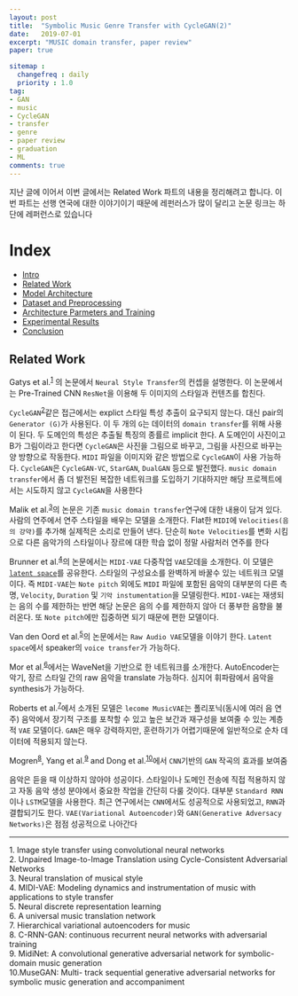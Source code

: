 ```yaml
---
layout: post
title:  "Symbolic Music Genre Transfer with CycleGAN(2)"
date:   2019-07-01
excerpt: "MUSIC domain transfer, paper review"
paper: true

sitemap :
  changefreq : daily
  priority : 1.0
tag:
- GAN
- music
- CycleGAN
- transfer
- genre
- paper review
- graduation
- ML
comments: true
---
```


지난 글에 이어서 이번 글에서는 Related Work 파트의 내용을 정리해려고 합니다. 이번 파트는 선행 연국에 대한 이야기이기 때문에 레펀러스가 많이 달리고 논문 링크는 하단에 레퍼런스로 있습니다


# Index
- <a href='https://sihan-son.github.io/CycleGAN-music-intro'>Intro</a>
- <a href='https://sihan-son.github.io/CycleGAN-music-related'>Related Work</a>
- <a href='https://sihan-son.github.io/CycleGAN-music-model'>Model Architecture</a>
- <a href='https://sihan-son.github.io/CycleGAN-music-pre'>Dataset and Preprocessing</a>
- <a href=''>Architecture Parmeters and Training</a>
- <a href=''>Experimental Results</a>
- <a href=''>Conclusion</a>

## Related Work

Gatys et al.<sup><a href="#paper01">1</a></sup>
의 논문에서 `Neural Style Transfer`의 컨셉을 설명한다. 이 논문에서는 Pre-Trained CNN `ResNet`을 이용해 두 이미지의 스타일과 컨텐츠를 합친다.  

 `CycleGAN`<sup><a href="#paper02">2</a></sup>같은 접근에서는 explict 스타일 특성 추출이 요구되지 않는다. 대신 pair의 `Generator (G)`가 사용된다. 이 두 개의 `G`는 데이터의 `domain transfer`를 위해 사용이 된다. 두 도메인의 특성은 추출될 특징의 종률르 implicit 한다. A 도메인이 사진이고 B가 그림이라고 한다면 `CycleGAN`은 사진을 그림으로 바꾸고, 그림을 사진으로 바꾸는 양 방향으로 작동한다. `MIDI` 파일을 이미지와 같은 방법으로 `CycleGAN`이 사용 가능하다. `CycleGAN`은 `CycleGAN-VC`, `StarGAN`, `DualGAN` 등으로 발전했다. `music domain transfer`에서 좀 더 발전된 복잡한 네트워크를 도입하기 기대하지만 해당 프로젝트에서는 시도하지 않고 `CycleGAN`을 사용한다

 Malik et al.<sup><a href='#paper03'>3</a></sup>의 논문은 기존 `music domain transfer`연구에 대한 내용이 담겨 있다. 사람의 연주에서 연주 스타일을 배우는 모델을 소개한다. Flat한 `MIDI`에 `Velocities(음의 강약)`를 추가해 실제적은 소리로 만들어 낸다. 단순히 `Note Velocities`를 변화 시킴으로 다른 음악가의 스타일이나 장르에 대한 학습 없이 정말 사람처러 연주를 한다

 Brunner et al.<sup><a href='#paper04'>4</a></sup>의 논문에서는 `MIDI-VAE` 다중작업 `VAE`모데을 소개한다. 이 모델은 <a href="https://sihan-son.github.io/CycleGAN-music-intro/latent-space">`latent space`</a>를 공유한다. 스타일의 구성요소를 완벽하게 바꿀수 있는 네트워크 모델이다. 즉 `MIDI-VAE`는 `Note pitch` 외에도 `MIDI` 파일에 포함된 음악의 대부분의 다른 측명, `Velocity`, `Duration` 및 `기악 instumentation`을 모델링한다.  `MIDI-VAE`는 재생되는 음의 수를 제한하는 반면 해당 논문은 음의 수를 제한하지 않아 더 풍부한 음향을 불러온다. 또 `Note pitch`에만 집중하면 되기 때문에 편한 모델이다.  

Van den Oord et al.<sup><a href='#paper05'>5</a></sup>의 논문에서는 `Raw Audio VAE`모델을 이야기 한다. `Latent space`에서 speaker의 `voice transfer`가 가능하다.

Mor et al.<sup><a href='#paper06'>6</a></sup>에서는 WaveNet을 기반으로 한 네트워크를 소개한다. AutoEncoder는 악기, 장르 스타일 간의 raw 음악을 translate 가능하다. 심지어 휘파람에서 음악을 synthesis가 가능하다.  

Roberts et al.<sup><a href='#paper07'>7</a></sup>에서 소개된 모델은 `lecome MusicVAE`는 폴리포닉(동시에 여러 음 연주) 음악에서 장기적 구조를 포착할 수 있고 높은 보간과 재구성을 보여줄 수 있는 계층적 `VAE` 모델이다. `GAN`은 매우 강력하지만, 훈련하기가 어렵기때문에 일반적으로 순차 데이터에 적용되지 않는다.

Mogren<sup><a href='#paper08'>8</a></sup>, Yang et al.<sup><a href='#paper09'>9</a></sup> and Dong et al.<sup><a href='#paper10'>10</a></sup>에서 `CNN`기반의 `GAN` 작곡의 효과를 보여줌

음악은 듣을 때 이상하지 않아야 성공이다. 스타일이나 도메인 전송에 직접 적용하지 않고 자동 음악 생성  분야에서 중요한 작업을 간단히 다룰 것이다. 대부분 `Standard RNN` 이나 `LSTM`모델을 사용한다. 최근 연구에서는 `CNN`에서도 성공적으로 사용되었고, `RNN`과 결합되기도 한다. `VAE(Variational Autoencoder)`와 `GAN(Generative Adversacy Networks)`은 점점 성공적으로 나아간다



---
<a id="paper01">1.</a> Image style transfer using convolutional neural networks  
<a id="paper02">2.</a> Unpaired Image-to-Image Translation using Cycle-Consistent Adversarial Networks  
<a id="paper03">3.</a> Neural translation of musical style  
<a id="paper04">4.</a> MIDI-VAE: Modeling dynamics and instrumentation of music with applications to style transfer  
<a id="paper05">5.</a> Neural discrete representation learning  
<a id="paper06">6.</a> A universal music translation network  
<a id="paper07">7.</a> Hierarchical variational autoencoders for music  
<a id="paper08">8.</a> C-RNN-GAN: continuous recurrent neural networks with adversarial training  
<a id="paper09">9.</a> MidiNet: A convolutional generative adversarial network for symbolic-domain music generation  
<a id="paper10">10.</a>MuseGAN: Multi- track sequential generative adversarial networks for symbolic music generation and accompaniment  